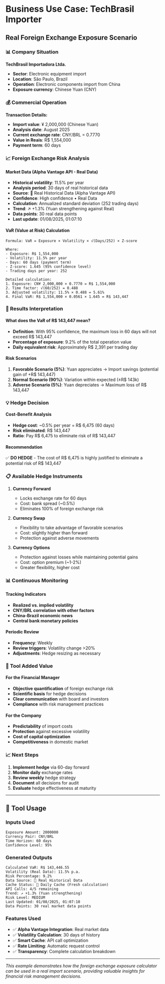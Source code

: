 # Business Use Case: TechBrasil Importer

## Real Foreign Exchange Exposure Scenario

### 📊 Company Situation

**TechBrasil Importadora Ltda.**
- **Sector**: Electronic equipment import
- **Location**: São Paulo, Brazil
- **Operation**: Electronic components import from China
- **Exposure currency**: Chinese Yuan (CNY)

### 💰 Commercial Operation

**Transaction Details:**
- **Import value**: ¥ 2,000,000 (Chinese Yuan)
- **Analysis date**: August 2025
- **Current exchange rate**: CNY/BRL = 0.7770
- **Value in Reais**: R$ 1,554,000
- **Payment term**: 60 days

### 📈 Foreign Exchange Risk Analysis

#### Market Data (Alpha Vantage API - Real Data)
- **Historical volatility**: 11.5% per year
- **Analysis period**: 30 days of real historical data
- **Source**: 🔴 Real Historical Data (Alpha Vantage API)
- **Confidence**: High confidence • Real Data
- **Calculation**: Annualized standard deviation (252 trading days)
- **Trend**: ↗️ +1.3% (Yuan strengthening against Real)
- **Data points**: 30 real data points
- **Last update**: 01/08/2025, 01:07:10

#### VaR (Value at Risk) Calculation
```
Formula: VaR = Exposure × Volatility × √(Days/252) × Z-score

Where:
- Exposure: R$ 1,554,000
- Volatility: 11.5% per year
- Days: 60 days (payment term)
- Z-score: 1.645 (95% confidence level)
- Trading days per year: 252

Detailed calculation:
1. Exposure: CN¥ 2,000,000 × 0.7770 = R$ 1,554,000
2. Time factor: √(60/252) = 0.488
3. Adjusted volatility: 11.5% × 0.488 = 5.61%
4. Final VaR: R$ 1,554,000 × 0.0561 × 1.645 = R$ 143,447
```

### 🎯 Results Interpretation

#### What does the VaR of R$ 143,447 mean?
- **Definition**: With 95% confidence, the maximum loss in 60 days will not exceed R$ 143,447
- **Percentage of exposure**: 9.2% of the total operation value
- **Daily equivalent risk**: Approximately R$ 2,391 per trading day

#### Risk Scenarios
1. **Favorable Scenario (5%)**: Yuan appreciates → Import savings (potential gain of +R$ 143,447)
2. **Normal Scenario (90%)**: Variation within expected (±R$ 143k)
3. **Adverse Scenario (5%)**: Yuan depreciates → Maximum loss of R$ 143,447

### 💡 Hedge Decision

#### Cost-Benefit Analysis
- **Hedge cost**: ~0.5% per year = R$ 6,475 (60 days)
- **Risk eliminated**: R$ 143,447
- **Ratio**: Pay R$ 6,475 to eliminate risk of R$ 143,447

#### Recommendation
✅ **DO HEDGE** - The cost of R$ 6,475 is highly justified to eliminate a potential risk of R$ 143,447

### 📋 Available Hedge Instruments

1. **Currency Forward**
   - Locks exchange rate for 60 days
   - Cost: bank spread (~0.5%)
   - Eliminates 100% of foreign exchange risk

2. **Currency Swap**
   - Flexibility to take advantage of favorable scenarios
   - Cost: slightly higher than forward
   - Protection against adverse movements

3. **Currency Options**
   - Protection against losses while maintaining potential gains
   - Cost: option premium (~1-2%)
   - Greater flexibility, higher cost

### 📊 Continuous Monitoring

#### Tracking Indicators
- **Realized vs. implied volatility**
- **CNY/BRL correlation with other factors**
- **China-Brazil economic news**
- **Central bank monetary policies**

#### Periodic Review
- **Frequency**: Weekly
- **Review triggers**: Volatility change >20%
- **Adjustments**: Hedge resizing as necessary

### 🎯 Tool Added Value

#### For the Financial Manager
- **Objective quantification** of foreign exchange risk
- **Scientific basis** for hedge decisions
- **Clear communication** with board and investors
- **Compliance** with risk management practices

#### For the Company
- **Predictability** of import costs
- **Protection** against excessive volatility
- **Cost of capital optimization**
- **Competitiveness** in domestic market

### 📈 Next Steps

1. **Implement hedge** via 60-day forward
2. **Monitor daily** exchange rates
3. **Review weekly** hedge strategy
4. **Document** all decisions for audit
5. **Evaluate** hedge effectiveness at maturity

---

## 🔧 Tool Usage

### Inputs Used
```
Exposure Amount: 2000000
Currency Pair: CNY/BRL
Time Horizon: 60 days
Confidence Level: 95%
```

### Generated Outputs
```
Calculated VaR: R$ 143,446.55
Volatility (Real Data): 11.5% p.a.
Risk Percentage: 9.2%
Data Source: 🔴 Real Historical Data
Cache Status: 💾 Daily Cache (Fresh calculation)
API Calls: 4/5 remaining
Trend: ↗️ +1.3% (Yuan strengthening)
Risk Level: MEDIUM
Last Updated: 01/08/2025, 01:07:10
Data Points: 30 real market data points
```

### Features Used
- ✅ **Alpha Vantage Integration**: Real market data
- ✅ **Volatility Calculation**: 30 days of history
- ✅ **Smart Cache**: API call optimization
- ✅ **Rate Limiting**: Automatic request control
- ✅ **Transparency**: Complete calculation breakdown

---

*This example demonstrates how the foreign exchange exposure calculator can be used in a real import scenario, providing valuable insights for financial risk management decisions.*
